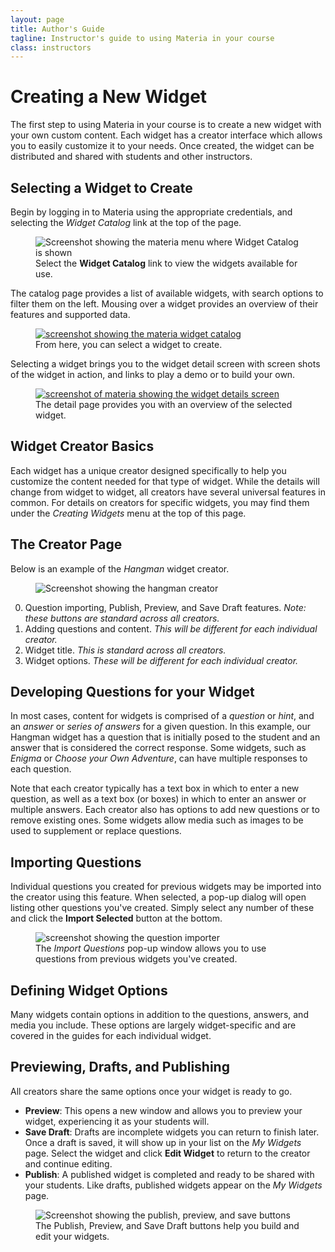 ```yaml
---
layout: page
title: Author's Guide
tagline: Instructor's guide to using Materia in your course
class: instructors
---
```



# Creating a New Widget #
The first step to using Materia in your course is to create a new widget with your own custom content. Each widget has a creator interface which allows you to easily customize it to your needs. Once created, the widget can be distributed and shared with students and other instructors.

## Selecting a Widget to Create ##
Begin by logging in to Materia using the appropriate credentials, and selecting the *Widget Catalog* link at the top of the page.

<figure>
	<img src="{{ site.baseurl }}/assets/img/click_profile_link.png" alt="Screenshot showing the materia menu where Widget Catalog is shown">
	<figcaption>
		Select the <strong>Widget Catalog</strong> link to view the widgets available for use.
	</figcaption>
</figure>

The catalog page provides a list of available widgets, with search options to filter them on the left. Mousing over a widget provides an overview of their features and supported data.

<figure>
	<a href="{{ site.baseurl }}/assets/img/widget_catalog.png" class="fancybox">
		<img src="{{ site.baseurl }}/assets/img/widget_catalog_thumb.png" alt="screenshot showing the materia widget catalog">
	</a>
	<figcaption>
		<a href="{{ site.baseurl }}/assets/img/widget_catalog.png" class="fancybox">
			<span class="icon-zoom-in"></span>
		</a>From here, you can select a widget to create.
	</figcaption>
</figure>

Selecting a widget brings you to the widget detail screen with screen shots of the widget in action, and links to play a demo or to build your own.

<figure>
	<a href="{{ site.baseurl }}/assets/img/widget_detail.png" class="fancybox">
		<img src="{{ site.baseurl }}/assets/img/widget_detail_thumb.png" alt="screenshot of materia showing the widget details screen">
	</a>
	<figcaption>
		<a href="{{ site.baseurl }}/assets/img/widget_detail.png" class="fancybox">
			<span class="icon-zoom-in"></span>
		</a>The detail page provides you with an overview of the selected widget.
	</figcaption>
</figure>

## Widget Creator Basics ##

Each widget has a unique creator designed specifically to help you customize the content needed for that type of widget. While the details will change from widget to widget, all creators have several universal features in common. For details on creators for specific widgets, you may find them under the *Creating Widgets* menu at the top of this page.

## The Creator Page ##
Below is an example of the *Hangman* widget creator.

<figure>
	<img src="{{ site.baseurl }}/assets/img/creator_example.png" class="screenshot" alt="Screenshot showing the hangman creator"/>
</figure>

0. Question importing, Publish, Preview, and Save Draft features. *Note: these buttons are standard across all creators.*
0. Adding questions and content. *This will be different for each individual creator.*
0. Widget title. *This is standard across all creators.*
0. Widget options. *These will be different for each individual creator.*

## Developing Questions for your Widget ##
In most cases, content for widgets is comprised of a *question* or *hint*, and an *answer* or *series of answers* for a given question. In this example, our Hangman widget has a question that is initially posed to the student and an answer that is considered the correct response. Some widgets, such as *Enigma* or *Choose your Own Adventure*, can have multiple responses to each question.

Note that each creator typically has a text box in which to enter a new question, as well as a text box (or boxes) in which to enter an answer or multiple answers. Each creator also has options to add new questions or to remove existing ones. Some widgets allow media such as images to be used to supplement or replace questions.

## Importing Questions ##
Individual questions you created for previous widgets may be imported into the creator using this feature. When selected, a pop-up dialog will open listing other questions you've created. Simply select any number of these and click the **Import Selected** button at the bottom.

<figure>
	<img src="{{ site.baseurl }}/assets/img/import_questions.png" alt="screenshot showing the question importer"/>
	<figcaption>
		The <em>Import Questions</em> pop-up window allows you to use questions from previous widgets you've created.
	</figcaption>
</figure>

## Defining Widget Options ##
Many widgets contain options in addition to the questions, answers, and media you include. These options are largely widget-specific and are covered in the guides for each individual widget.

## Previewing, Drafts, and Publishing ##
All creators share the same options once your widget is ready to go.

* **Preview**: This opens a new window and allows you to preview your widget, experiencing it as your students will.
* **Save Draft**: Drafts are incomplete widgets you can return to finish later. Once a draft is saved, it will show up in your list on the *My Widgets* page. Select the widget and click **Edit Widget** to return to the creator and continue editing.
* **Publish**: A published widget is completed and ready to be shared with your students. Like drafts, published widgets appear on the *My Widgets* page.


<figure>
	<img src="{{ site.baseurl }}/assets/img/publish-preview-save-draft-buttons.jpg" alt="Screenshot showing the publish, preview, and save buttons" />
	<figcaption>
		The Publish, Preview, and Save Draft buttons help you build and edit your widgets.
	</figcaption>
</figure>
